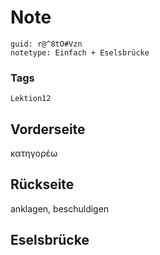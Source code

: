 # Note
```
guid: r@^8tO#Vzn
notetype: Einfach + Eselsbrücke
```

### Tags
```
Lektion12
```

## Vorderseite
κατηγορέω

## Rückseite
anklagen, beschuldigen

## Eselsbrücke

